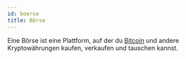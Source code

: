 ```yaml
---
id: boerse
title: Börse
---
```


Eine Börse ist eine Plattform, auf der du [Bitcoin](../b/bitcoin) und andere Kryptowährungen kaufen, verkaufen und tauschen kannst.
